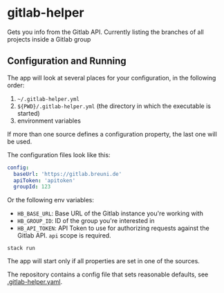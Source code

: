 # gitlab-helper

Gets you info from the Gitlab API. Currently listing the branches of all projects inside a Gitlab group

## Configuration and Running

The app will look at several places for your configuration, in the following order:

1. `~/.gitlab-helper.yml`
1. `${PWD}/.gitlab-helper.yml` (the directory in which the executable is started)
1. environment variables

If more than one source defines a configuration property, the last one will be used.

The configuration files look like this:

```yaml
config:
  baseUrl: 'https://gitlab.breuni.de'
  apiToken: 'apitoken'
  groupId: 123
```

Or the following env variables:

* `HB_BASE_URL`: Base URL of the Gitlab instance you're working with
* `HB_GROUP_ID`: ID of the group you're interested in
* `HB_API_TOKEN`: API Token to use for authorizing requests against the Gitlab API. `api` scope is required.

```shell script
stack run
```

The app will start only if all properties are set in one of the sources.

The repository contains a config file that sets reasonable defaults, see [.gitlab-helper.yaml](.gitlab-helper.yml).

